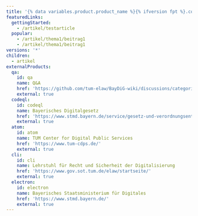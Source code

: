 ```yaml
---
title: '{% data variables.product.product_name %}{% ifversion fpt %}.com{% endif %} Help Documentation'
featuredLinks:
  gettingStarted:
    - /artikel/testarticle
  popular:
    - /artikel/thema1/beitrag1
    - /artikel/thema1/beitrag1
versions: '*'
children:
  - artikel
externalProducts:
  qa:
    id: qa
    name: Q&A
    href: 'https://github.com/tum-elaw/BayDiG-wiki/discussions/categories/q-a'
    external: true
  codeql:
    id: codeql
    name: Bayerisches Digitalgesetz
    href: 'https://www.stmd.bayern.de/service/gesetz-und-verordnungsentwuerfe/'
    external: true
  atom:
    id: atom
    name: TUM Center for Digital Public Services
    href: 'https://www.tum-cdps.de/'
    external: true
  cli:
    id: cli
    name: Lehrstuhl für Recht und Sicherheit der Digitalisierung
    href: 'https://www.gov.sot.tum.de/elaw/startseite/'
    external: true
  electron:
    id: electron
    name: Bayerisches Staatsministerium für Digitales
    href: 'https://www.stmd.bayern.de/'
    external: true
---
```


